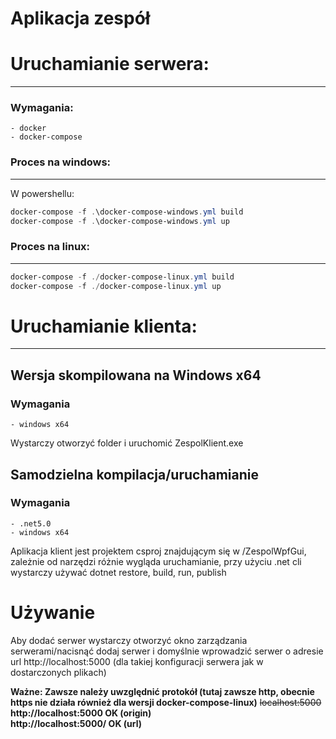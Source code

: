﻿# Aplikacja zespół

# Uruchamianie serwera:

---
### Wymagania:
    - docker
    - docker-compose
### Proces na windows:

---
W powershellu:
```powershell
docker-compose -f .\docker-compose-windows.yml build
docker-compose -f .\docker-compose-windows.yml up
```

### Proces na linux:

---
```powershell
docker-compose -f ./docker-compose-linux.yml build
docker-compose -f ./docker-compose-linux.yml up
```

# Uruchamianie klienta:

---

## Wersja skompilowana na Windows x64

### Wymagania
    - windows x64

Wystarczy otworzyć folder i uruchomić ZespolKlient.exe

## Samodzielna kompilacja/uruchamianie

### Wymagania
    - .net5.0
    - windows x64

Aplikacja klient jest projektem csproj znajdującym się w /ZespolWpfGui, zależnie od narzędzi różnie wygląda uruchamianie, przy użyciu .net cli wystarczy używać dotnet restore, build, run, publish

# Używanie

Aby dodać serwer wystarczy otworzyć okno zarządzania serwerami/nacisnąć dodaj serwer 
i domyślnie wprowadzić serwer o adresie url http://localhost:5000 (dla takiej konfiguracji serwera jak w dostarczonych plikach)

**Ważne: Zawsze należy uwzględnić protokół (tutaj zawsze http, obecnie https nie działa również dla wersji docker-compose-linux)**
~~localhost:5000~~\
**http://localhost:5000 OK (origin)**\
**http://localhost:5000/ OK (url)** 